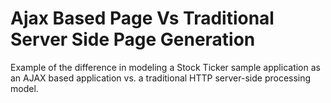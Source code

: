 # Ajax Based Page Vs Traditional Server Side Page Generation


Example of the difference in modeling a Stock Ticker sample application as an AJAX based application vs. a traditional HTTP  server-side processing model. 
